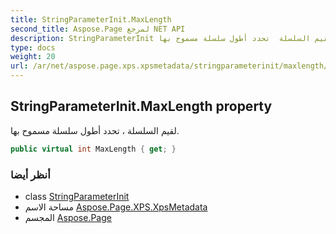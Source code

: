 ```yaml
---
title: StringParameterInit.MaxLength
second_title: Aspose.Page لمرجع NET API
description: StringParameterInit ملكية. لقيم السلسلة  تحدد أطول سلسلة مسموح بها.
type: docs
weight: 20
url: /ar/net/aspose.page.xps.xpsmetadata/stringparameterinit/maxlength/
---
```

## StringParameterInit.MaxLength property

لقيم السلسلة ، تحدد أطول سلسلة مسموح بها.

```csharp
public virtual int MaxLength { get; }
```

### أنظر أيضا

* class [StringParameterInit](../)
* مساحة الاسم [Aspose.Page.XPS.XpsMetadata](../../stringparameterinit/)
* المجسم [Aspose.Page](../../../)


